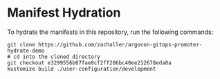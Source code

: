 # Manifest Hydration

To hydrate the manifests in this repository, run the following commands:

```shell
git clone https://github.com/zachaller/argocon-gitops-promoter-hydrate-demo
# cd into the cloned directory
git checkout e3299556b07fae0cf2ff206bc40ee212678eda8a
kustomize build ./user-configuration/development
```
